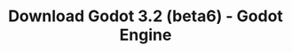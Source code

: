 ---
# Generated by /tools/generators/src/download_archive_generator !!! do not edit by hand !!!
title: 'Download Godot 3.2 (beta6) - Godot Engine'
type: 'download/archive'
name: '3.2'
flavor: 'beta6'
release_date: '2020-01-11T03:00:00-00:00'
release_notes: 'article/dev-snapshot-godot-3-2-beta-6/'
primaryPlatforms:
  - 'android.apk'
  - 'macos.universal'
  - 'windows.64'
  - 'linux_server.headless.64'
  - 'web'
  - 'templates'
links:
  android.apk:
    name: 'android.apk'
    title: 'Android'
    caption: 'Universal APK (ARM64 + ARMv7 + x86_64 + x86)'
    tags:
      - 'APK download'
      - 'ARM64/v7'
      - 'x86 (64 & 32 bit)'
    hosts:
      github_builds:
        regular: 'https://github.com/godotengine/godot-builds/releases/download/3.2-beta6/Godot_v3.2-beta6_android_editor.apk'
        mono: '#'
      github:
        regular: 'https://github.com/godotengine/godot/releases/download/3.2-beta6/Godot_v3.2-beta6_android_editor.apk'
        mono: '#'
  macos.universal:
    name: 'macos.universal'
    title: 'macOS'
    caption: 'Universal (x86_64 + Apple Silicon)'
    tags:
      - 'Intel/Apple Silicon'
      - '64 bit'
    hosts:
      github_builds:
        regular: 'https://github.com/godotengine/godot-builds/releases/download/3.2-beta6/Godot_v3.2-beta6_osx.universal.zip'
        mono: 'https://github.com/godotengine/godot-builds/releases/download/3.2-beta6/Godot_v3.2-beta6_mono_osx.universal.zip'
      github:
        regular: 'https://github.com/godotengine/godot/releases/download/3.2-beta6/Godot_v3.2-beta6_osx.universal.zip'
        mono: 'https://github.com/godotengine/godot/releases/download/3.2-beta6/Godot_v3.2-beta6_mono_osx.universal.zip'
  windows.64:
    name: 'windows.64'
    title: 'Windows'
    caption: 'Standard (x86_64)'
    tags:
      - '64 bit'
    hosts:
      github_builds:
        regular: 'https://github.com/godotengine/godot-builds/releases/download/3.2-beta6/Godot_v3.2-beta6_win64.exe.zip'
        mono: 'https://github.com/godotengine/godot-builds/releases/download/3.2-beta6/Godot_v3.2-beta6_mono_win64.zip'
      github:
        regular: 'https://github.com/godotengine/godot/releases/download/3.2-beta6/Godot_v3.2-beta6_win64.exe.zip'
        mono: 'https://github.com/godotengine/godot/releases/download/3.2-beta6/Godot_v3.2-beta6_mono_win64.zip'
  linux_server.headless.64:
    name: 'linux_server.headless.64'
    title: 'Linux Server'
    caption: 'Headless (x86_64)'
    tags:
      - '64 bit'
      - 'Headless'
    hosts:
      github_builds:
        regular: 'https://github.com/godotengine/godot-builds/releases/download/3.2-beta6/Godot_v3.2-beta6_linux_headless.64.zip'
        mono: 'https://github.com/godotengine/godot-builds/releases/download/3.2-beta6/Godot_v3.2-beta6_mono_linux_headless_64.zip'
      github:
        regular: 'https://github.com/godotengine/godot/releases/download/3.2-beta6/Godot_v3.2-beta6_linux_headless.64.zip'
        mono: 'https://github.com/godotengine/godot/releases/download/3.2-beta6/Godot_v3.2-beta6_mono_linux_headless_64.zip'
  web:
    name: 'web'
    title: 'Web editor'
    caption: ''
    tags:
      - 'Self-hosted'
      - 'Cross-platform'
    hosts:
      github_builds:
        regular: 'https://github.com/godotengine/godot-builds/releases/download/3.2-beta6/Godot_v3.2-beta6_web_editor.zip'
        mono: '#'
      github:
        regular: 'https://github.com/godotengine/godot/releases/download/3.2-beta6/Godot_v3.2-beta6_web_editor.zip'
        mono: '#'
  linux.64:
    name: 'linux.64'
    title: 'Linux'
    caption: 'Standard (x86_64)'
    tags:
      - '64 bit'
    hosts:
      github_builds:
        regular: 'https://github.com/godotengine/godot-builds/releases/download/3.2-beta6/Godot_v3.2-beta6_x11.64.zip'
        mono: 'https://github.com/godotengine/godot-builds/releases/download/3.2-beta6/Godot_v3.2-beta6_mono_x11_64.zip'
      github:
        regular: 'https://github.com/godotengine/godot/releases/download/3.2-beta6/Godot_v3.2-beta6_x11.64.zip'
        mono: 'https://github.com/godotengine/godot/releases/download/3.2-beta6/Godot_v3.2-beta6_mono_x11_64.zip'
  linux.32:
    name: 'linux.32'
    title: 'Linux'
    caption: 'Standard (x86)'
    tags:
      - '32 bit'
    hosts:
      github_builds:
        regular: 'https://github.com/godotengine/godot-builds/releases/download/3.2-beta6/Godot_v3.2-beta6_x11.32.zip'
        mono: 'https://github.com/godotengine/godot-builds/releases/download/3.2-beta6/Godot_v3.2-beta6_mono_x11_32.zip'
      github:
        regular: 'https://github.com/godotengine/godot/releases/download/3.2-beta6/Godot_v3.2-beta6_x11.32.zip'
        mono: 'https://github.com/godotengine/godot/releases/download/3.2-beta6/Godot_v3.2-beta6_mono_x11_32.zip'
  windows.32:
    name: 'windows.32'
    title: 'Windows'
    caption: 'Standard (x86)'
    tags:
      - '32 bit'
    hosts:
      github_builds:
        regular: 'https://github.com/godotengine/godot-builds/releases/download/3.2-beta6/Godot_v3.2-beta6_win32.exe.zip'
        mono: 'https://github.com/godotengine/godot-builds/releases/download/3.2-beta6/Godot_v3.2-beta6_mono_win32.zip'
      github:
        regular: 'https://github.com/godotengine/godot/releases/download/3.2-beta6/Godot_v3.2-beta6_win32.exe.zip'
        mono: 'https://github.com/godotengine/godot/releases/download/3.2-beta6/Godot_v3.2-beta6_mono_win32.zip'
  linux_server.64:
    name: 'linux_server.64'
    title: 'Linux Server'
    caption: 'Standard (x86_64)'
    tags:
      - '64 bit'
    hosts:
      github_builds:
        regular: 'https://github.com/godotengine/godot-builds/releases/download/3.2-beta6/Godot_v3.2-beta6_linux_server.64.zip'
        mono: 'https://github.com/godotengine/godot-builds/releases/download/3.2-beta6/Godot_v3.2-beta6_mono_linux_server_64.zip'
      github:
        regular: 'https://github.com/godotengine/godot/releases/download/3.2-beta6/Godot_v3.2-beta6_linux_server.64.zip'
        mono: 'https://github.com/godotengine/godot/releases/download/3.2-beta6/Godot_v3.2-beta6_mono_linux_server_64.zip'
  aar_library:
    name: 'aar_library'
    title: 'AAR library'
    caption: ''
    tags:
      - 'Android plugins'
      - 'Java'
      - 'Kotlin'
    hosts:
      github_builds:
        regular: 'https://github.com/godotengine/godot-builds/releases/download/3.2-beta6/godot-lib.3.2.beta6.release.aar'
        mono: 'https://github.com/godotengine/godot-builds/releases/download/3.2-beta6/godot-lib.3.2.beta6.mono.release.aar'
      github:
        regular: 'https://github.com/godotengine/godot/releases/download/3.2-beta6/godot-lib.3.2.beta6.release.aar'
        mono: 'https://github.com/godotengine/godot/releases/download/3.2-beta6/godot-lib.3.2.beta6.mono.release.aar'
  templates:
    name: 'templates'
    title: 'Export templates'
    caption: ''
    tags:
      - 'Used to export your games to all supported platforms'
    hosts:
      github_builds:
        regular: 'https://github.com/godotengine/godot-builds/releases/download/3.2-beta6/Godot_v3.2-beta6_export_templates.tpz'
        mono: 'https://github.com/godotengine/godot-builds/releases/download/3.2-beta6/Godot_v3.2-beta6_mono_export_templates.tpz'
      github:
        regular: 'https://github.com/godotengine/godot/releases/download/3.2-beta6/Godot_v3.2-beta6_export_templates.tpz'
        mono: 'https://github.com/godotengine/godot/releases/download/3.2-beta6/Godot_v3.2-beta6_mono_export_templates.tpz'
---